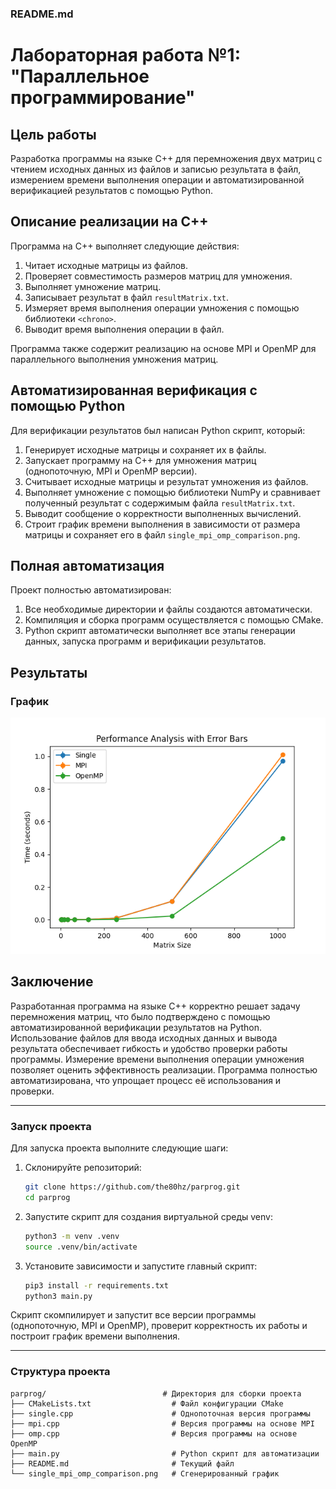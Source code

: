 ### README.md

# Лабораторная работа №1: "Параллельное программирование"

## Цель работы
Разработка программы на языке С++ для перемножения двух матриц с чтением исходных данных из файлов и записью результата в файл, измерением времени выполнения операции и автоматизированной верификацией результатов с помощью Python.

## Описание реализации на С++
Программа на С++ выполняет следующие действия:
1. Читает исходные матрицы из файлов.
2. Проверяет совместимость размеров матриц для умножения.
3. Выполняет умножение матриц.
4. Записывает результат в файл `resultMatrix.txt`.
5. Измеряет время выполнения операции умножения с помощью библиотеки `<chrono>`.
6. Выводит время выполнения операции в файл.

Программа также содержит реализацию на основе MPI и OpenMP для параллельного выполнения умножения матриц.

## Автоматизированная верификация с помощью Python
Для верификации результатов был написан Python скрипт, который:
1. Генерирует исходные матрицы и сохраняет их в файлы.
2. Запускает программу на С++ для умножения матриц (однопоточную, MPI и OpenMP версии).
3. Считывает исходные матрицы и результат умножения из файлов.
4. Выполняет умножение с помощью библиотеки NumPy и сравнивает полученный результат с содержимым файла `resultMatrix.txt`.
5. Выводит сообщение о корректности выполненных вычислений.
6. Строит график времени выполнения в зависимости от размера матрицы и сохраняет его в файл `single_mpi_omp_comparison.png`.

## Полная автоматизация
Проект полностью автоматизирован:
1. Все необходимые директории и файлы создаются автоматически.
2. Компиляция и сборка программ осуществляется с помощью CMake.
3. Python скрипт автоматически выполняет все этапы генерации данных, запуска программ и верификации результатов.

## Результаты

### График
![График](single_mpi_omp_comparison.png)

## Заключение
Разработанная программа на языке С++ корректно решает задачу перемножения матриц, что было подтверждено с помощью автоматизированной верификации результатов на Python. Использование файлов для ввода исходных данных и вывода результата обеспечивает гибкость и удобство проверки работы программы. Измерение времени выполнения операции умножения позволяет оценить эффективность реализации. Программа полностью автоматизирована, что упрощает процесс её использования и проверки.

---

### Запуск проекта

Для запуска проекта выполните следующие шаги:

1. Склонируйте репозиторий:
    ```sh
    git clone https://github.com/the80hz/parprog.git
    cd parprog
    ```

2. Запустите скрипт для создания виртуальной среды venv:
    ```sh
    python3 -m venv .venv
    source .venv/bin/activate
    ```
3. Установите зависимости и запустите главный скрипт:
    ```sh
    pip3 install -r requirements.txt
    python3 main.py
    ```

Скрипт скомпилирует и запустит все версии программы (однопоточную, MPI и OpenMP), проверит корректность их работы и построит график времени выполнения.

---

### Структура проекта

```plaintext
parprog/                          # Директория для сборки проекта
├── CMakeLists.txt                  # Файл конфигурации CMake
├── single.cpp                      # Однопоточная версия программы
├── mpi.cpp                         # Версия программы на основе MPI
├── omp.cpp                         # Версия программы на основе OpenMP
├── main.py                         # Python скрипт для автоматизации
├── README.md                       # Текущий файл
└── single_mpi_omp_comparison.png   # Сгенерированный график
```